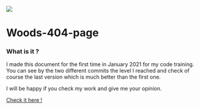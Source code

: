 ![](https://media.discordapp.net/attachments/580835533417349145/850383634622840852/unknown.png)

# Woods-404-page

### What is it ?

I made this document for the first time in January 2021 for my code training. You can see by the two different commits the level I reached and check of course the last version which is much better than the first one.

I will be happy if you check my work and give me your opinion.

[Check it here !](https://laurent-jazzon.github.io/Woods-404-page/)
